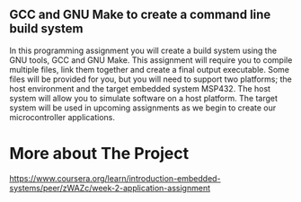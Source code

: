 ## GCC and GNU Make to create a command line build system
In this programming assignment you will create a build system using the GNU tools, GCC and GNU Make. This assignment will require you to compile multiple files, link them together and create a final output executable. Some files will be provided for you, but you will need to support two platforms; the host environment and the target embedded system MSP432. The host system will allow you to simulate software on a host platform. The target system will be used in upcoming assignments as we begin to create our microcontroller applications.

# More about The Project
https://www.coursera.org/learn/introduction-embedded-systems/peer/zWAZc/week-2-application-assignment
